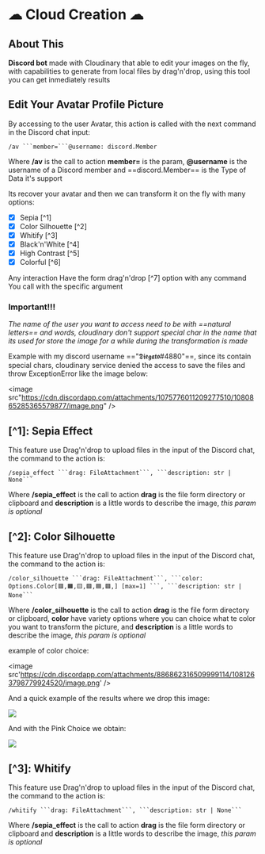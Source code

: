# ☁ Cloud Creation ☁

## About This

**Discord bot** made with Cloudinary that able to edit your images on the fly, with capabilities to generate from local files by drag'n'drop, using this tool you can get inmediately results

## Edit Your Avatar Profile Picture

By accessing to the user Avatar, this action is called with the next command in the Discord chat input:

````
/av ```member=```@username: discord.Member
````

Where **/av** is the call to action **member=** is the param, **@username** is the username of a Discord member and ==discord.Member== is the Type of Data it's support

Its recover your avatar and then we can transform it on the fly with many options:

- [x] Sepia [^1]
- [x] Color Silhouette [^2]
- [x] Whitify [^3]
- [x] Black'n'White [^4]
- [x] High Contrast [^5]
- [x] Colorful [^6]

Any interaction Have the form drag'n'drop [^7] option with any command You call with the specific argument

### Important!!!

_The name of the user you want to access need to be with ==natural letters== and words, cloudinary don't support special char in the name that its used for store the image for a while during the transformation is made_

Example with my discord username =="𝕯𝖎𝖊𝖌𝖆𝖙𝖔#4880"==, since its contain special chars, cloudinary service denied the access to save the files and throw ExceptionError like the image below:

<image src"https://cdn.discordapp.com/attachments/1075776011209277510/1080865285365579877/image.png" />

## [^1]: Sepia Effect

This feature use Drag'n'drop to upload files in the input of the Discord chat, the command to the action is:

````
/sepia_effect ```drag: FileAttachment```, ```description: str | None```
````

Where **/sepia_effect** is the call to action **drag** is the file form directory or clipboard and **description** is a little words to describe the image, _this param is optional_

## [^2]: Color Silhouette

This feature use Drag'n'drop to upload files in the input of the Discord chat, the command to the action is:

````
/color_silhouette ```drag: FileAttachment```, ```color: Options.Color[🟥,🟧,🟨,🟩,🟦,🟪,] [max=1] ```, ```description: str | None```
````

Where **/color_silhouette** is the call to action **drag** is the file form directory or clipboard, **color** have variety options where you can choice what te color you want to transform the picture, and **description** is a little words to describe the image, _this param is optional_

example of color choice:

<image src'https://cdn.discordapp.com/attachments/886862316509999114/1081263798779924520/image.png' />

And a quick example of the results where we drop this image:

<image src='https://res.cloudinary.com/diegato/image/upload/v1/Bot/9dc35c25870a23b2020446d5ef76c94b.png.png'>

And with the Pink Choice we obtain:

<image src='https://res.cloudinary.com/diegato/image/upload/e_blackwhite:50/co_rgb:D867B4,e_colorize:50/e_brightness:30/v1/Bot/9dc35c25870a23b2020446d5ef76c94b.png.png'>

## [^3]: Whitify

This feature use Drag'n'drop to upload files in the input of the Discord chat, the command to the action is:

````
/whitify ```drag: FileAttachment```, ```description: str | None```
````

Where **/sepia_effect** is the call to action **drag** is the file form directory or clipboard and **description** is a little words to describe the image, _this param is optional_
